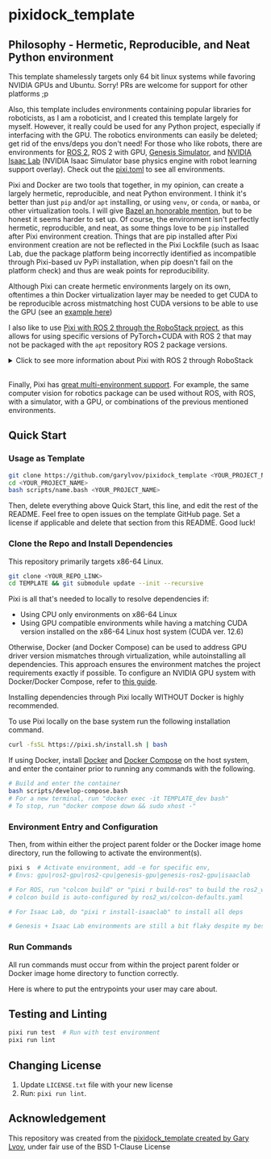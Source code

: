 # pixidock_template

## Philosophy - Hermetic,  Reproducible, and Neat Python environment

This template shamelessly targets only 64 bit linux systems while favoring NVIDIA GPUs and Ubuntu. Sorry! PRs are welcome for support for other platforms ;p

Also, this template includes environments containing popular libraries for roboticists, as I am a roboticist, and I created this template largely for myself. However, it really could be used
for any Python project, especially if interfacing with the GPU. The robotics environments can easily be deleted; get rid of the envs/deps you don't need!
For those who like robots, there are environments for [ROS 2](https://www.ros.org/), ROS 2 with GPU, [Genesis Simulator](https://genesis-world.readthedocs.io/en/latest/), and [NVIDIA Isaac Lab](https://isaac-sim.github.io/IsaacLab/main/index.html) (NVIDIA Isaac Simulator base physics engine with robot learning support overlay).
Check out the [pixi.toml](pixi.toml) to see all environments.

Pixi and Docker are two tools that together, in my opinion, can create a largely hermetic,  reproducible, and neat Python environment.
I think it's better than just ```pip``` and/or ```apt```  installing, or using ```venv```, or ```conda```, or ```mamba```, or other virtualization tools.
I will give [Bazel an honorable mention](https://github.com/RobotLocomotion/drake-ros/tree/main/bazel_ros2_rules/ros2#alternatives), but to be honest it seems harder to set up.
Of course, the environment isn't perfectly hermetic, reproducible, and neat, as some things love to be ```pip``` installed after Pixi environment creation.
Things that are pip installed after Pixi environment creation are not be reflected in the Pixi Lockfile (such as Isaac Lab, due the package platform being incorrectly identified as incompatible through Pixi-based uv PyPi installation, when pip doesn't fail on the platform check) and thus are weak points for reproducibility.

Although Pixi can create hermetic environments largely on its own, oftentimes a thin Docker virtualization layer may be needed to get CUDA to be reproducible across mistmatching host CUDA versions to be able to use the GPU (see an [example here](https://github.com/yuliangguo/depth_any_camera/pull/5))

I also like to use [Pixi with ROS 2 through the RoboStack project](https://robostack.github.io/GettingStarted.html#__tabbed_1_2), as this allows for using specific versions of PyTorch+CUDA with ROS 2 that may not be packaged with the ```apt``` repository ROS 2 package versions.

<details>
    <summary> Click to see more information about Pixi with ROS 2 through RoboStack </summary>

For example, a certain ROS 2 <code>apt</code> library named <code>library A</code> may be compiled against a specific <code>libtorch</code> version A when packaged in <code>apt</code>,
while an interesting third-party machine library named <code>library B</code> may depend on <code>libtorch</code> version B.
In this case, what some users may do, is try to just to globally <code>pip install torch==version B</code>. However, this can lead to an <code>undefined symbol</code> problem when trying to use both <code>library A</code> and <code>library B</code> together as  <code>library A</code> was compiled against <code>libtorch</code> version A.
Using RoboStack with ROS, allows to try to find a version of ```library A``` that depends on ```library B``` to avoid this sort of incompatibility issue.
It also increases reproducibility as well with versioned lockfiles for ROS packages.
<br>

In some cases, certain libraries may not be compatible out of the box with RoboStack.

In this case, there are two options that I like to do.

Option A: Building the library within a ROS workspace with RoboStack

The desired library may not be available on the RoboStack package index, but it maybe can still be built as part of the ROS workspace.
Run <code>pixi r build-ros</code> to build the [synchros2](https://github.com/bdaiinstitute/ros_utilities/wiki) package from source in <code>ros2_ws</code> directory to see an example.
However, [be wary of relying on rosdep](https://github.com/huggingface/lerobot).

Option B: Running the library within Docker with it's own standalone version of ROS 2, that communicates through ROS 2 with this template package

Some libraries, such as the Franka Robot Arm Drivers, can't yet be easily built with RoboStack (I failed on my attempt, but I know someone who succeded with careful version selection and building libfranka from source).
In this case, I would advise running these libraries
in their own standalone docker container, using the ```network=host``` flag when starting the container, with ROS 2 installed from ```apt``` or built from source.
This way, the library within the container should hopefully still be able to communicate with this template's ROS despite originating messages from two different versions of ROS 2.
Be wary of ```ufw``` blocking the UDP packets; see how to [enable multicast](https://docs.ros.org/en/rolling/How-To-Guides/Installation-Troubleshooting.html).

That being said, Option A and B may not cover every case. However, cases that can't be tackled with either of the above options, may not be possible to use with ROS even through other methods.

</details>
<br>

Finally, Pixi has [great multi-environment support](https://pixi.sh/dev/tutorials/multi_environment/).
For example, the same computer vision for robotics package can be used without ROS, with ROS, with a simulator, with a GPU, or combinations of the previous mentioned environments.

## Quick Start

### Usage as Template

```bash
git clone https://github.com/garylvov/pixidock_template <YOUR_PROJECT_NAME>
cd <YOUR_PROJECT_NAME>
bash scripts/name.bash <YOUR_PROJECT_NAME>
```

Then, delete everything above Quick Start, this line, and edit the rest of the README.
Feel free to open issues on the template GitHub page.
Set a license if applicable and delete that section from this README.
Good luck!


### Clone the Repo and Install Dependencies

This repository primarily targets x86-64 Linux.

```bash
git clone <YOUR_REPO_LINK>
cd TEMPLATE && git submodule update --init --recursive
```

Pixi is all that's needed to locally to resolve dependencies if:
- Using CPU only environments on x86-64 Linux
- Using GPU compatible environments while having a matching CUDA version installed on the x86-64 Linux host system (CUDA ver. 12.6)

Otherwise, Docker (and Docker Compose) can be used to address GPU driver version mismatches through virtualization, while autoinstalling all dependencies.
This approach ensures the environment matches the project requirements exactly if possible.
To configure an NVIDIA GPU system with Docker/Docker Compose, refer to [this guide](https://github.com/garylvov/dev_env/tree/main/setup_scripts/nvidia).

Installing dependencies through Pixi locally WITHOUT Docker is highly recommended.

To use Pixi locally on the base system run the following installation command.

```bash
curl -fsSL https://pixi.sh/install.sh | bash
```

If using Docker, install [Docker](https://docs.docker.com/engine/install/ubuntu/#install-using-the-repository) and [Docker Compose](https://docs.docker.com/compose/install/linux/#install-using-the-repository) on the host system, and enter the container prior to running any commands with the following.

```bash
# Build and enter the container
bash scripts/develop-compose.bash
# For a new terminal, run "docker exec -it TEMPLATE_dev bash"
# To stop, run "docker compose down && sudo xhost -"
```

### Environment Entry and Configuration


Then, from within either the project parent folder or the Docker image home directory, run the following
to activate the environment(s).

```bash
pixi s  # Activate environment, add -e for specific env,
# Envs: gpu|ros2-gpu|ros2-cpu|genesis-gpu|genesis-ros2-gpu|isaaclab

# For ROS, run "colcon build" or "pixi r build-ros" to build the ros2_ws
# colcon build is auto-configured by ros2_ws/colcon-defaults.yaml

# For Isaac Lab, do "pixi r install-isaaclab" to install all deps

# Genesis + Isaac Lab environments are still a bit flaky despite my best efforts ;(
```

### Run Commands

All run commands must occur from within the project parent folder or Docker image home directory to function correctly.

Here is where to put the entrypoints your user may care about.

## Testing and Linting

```bash
pixi run test  # Run with test environment
pixi run lint
```

## Changing License

1. Update `LICENSE.txt` file with your new license
3. Run: `pixi run lint`.

## Acknowledgement

This repository was created from the [pixidock_template created by Gary Lvov](https://github.com/garylvov/pixidock_template), under fair use of the BSD 1-Clause License
